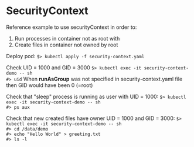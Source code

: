 # SecurityContext

Reference example to use securityContext in order to:

1. Run processes in container not as root with
2. Create files in container not owned by root

Deploy pod:
`$> kubectl apply -f security-context.yaml`

Check UID = 1000 and GID = 3000
`$> kubectl exec -it security-context-demo -- sh`\
`#> uid`
When **runAsGroup** was not specified in security-context.yaml file then GID would have been 0 (=root)

Check that "sleep" process is running as user with UID = 1000:
`$> kubectl exec -it security-context-demo -- sh`\
`#> ps aux`

Check that new created files have owner UID = 1000 and GID = 3000:
`$> kubectl exec -it security-context-demo -- sh`\
`#> cd /data/demo`\
`#> echo "Hello World" > greeting.txt`\
`#> ls -l`
